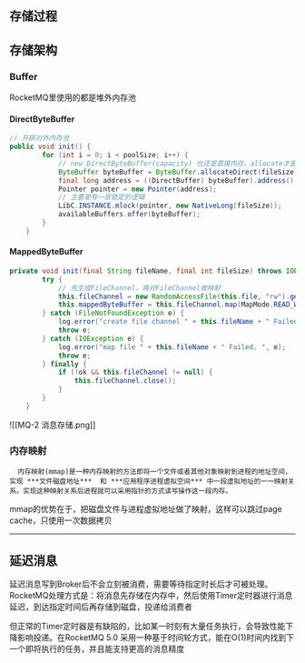 ## 存储过程


## 存储架构

### Buffer

RocketMQ里使用的都是堆外内存池
#### DirectByteBuffer

```java
// 开辟对外内存池
public void init() {
        for (int i = 0; i < poolSize; i++) {
			// new DirectByteBuffer(capacity) 也还是直接内存，allocate才是堆内存
            ByteBuffer byteBuffer = ByteBuffer.allocateDirect(fileSize);
            final long address = ((DirectBuffer) byteBuffer).address();
            Pointer pointer = new Pointer(address);
			// 主要是有一层锁定的逻辑
            LibC.INSTANCE.mlock(pointer, new NativeLong(fileSize));
            availableBuffers.offer(byteBuffer);
        }
    }

```


#### MappedByteBuffer

```java
private void init(final String fileName, final int fileSize) throws IOException {
        try {
			// 先生成FileChannel，再对FileChannel做映射
            this.fileChannel = new RandomAccessFile(this.file, "rw").getChannel();
            this.mappedByteBuffer = this.fileChannel.map(MapMode.READ_WRITE, 0, fileSize);
        } catch (FileNotFoundException e) {
            log.error("create file channel " + this.fileName + " Failed. ", e);
            throw e;
        } catch (IOException e) {
            log.error("map file " + this.fileName + " Failed. ", e);
            throw e;
        } finally {
            if (!ok && this.fileChannel != null) {
                this.fileChannel.close();
            }
        }
    }
```


![[MQ-2 消息存储.png]]

### 内存映射

```
  内存映射(mmap)是一种内存映射的方法即将一个文件或者其他对象映射到进程的地址空间，实现 ***文件磁盘地址***  和 ***应用程序进程虚拟空间*** 中一段虚拟地址的一一映射关系。实现这种映射关系后进程就可以采用指针的方式读写操作这一段内存。
```

mmap的优势在于，把磁盘文件与进程虚拟地址做了映射，这样可以跳过page cache，只使用一次数据拷贝




---
## 延迟消息

延迟消息写到Broker后不会立刻被消费，需要等待指定时长后才可被处理。RocketMQ处理方式是：将消息先存储在内存中，然后使用Timer定时器进行消息延迟，到达指定时间后再存储到磁盘，投递给消费者

但正常的Timer定时器是有缺陷的，比如某一时刻有大量任务执行，会导致性能下降影响投递。在RocketMQ 5.0 采用一种基于时间轮方式，能在O(1)时间内找到下一个即将执行的任务，并且能支持更高的消息精度